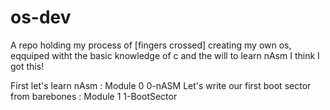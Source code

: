# os-dev
A repo holding my process of [fingers crossed] creating my own os, eqquiped witht the basic knowledge of c and the will to learn nAsm I think I got this!

First let's learn nAsm : Module 0 0-nASM
Let's write our first boot sector from barebones : Module 1 1-BootSector
